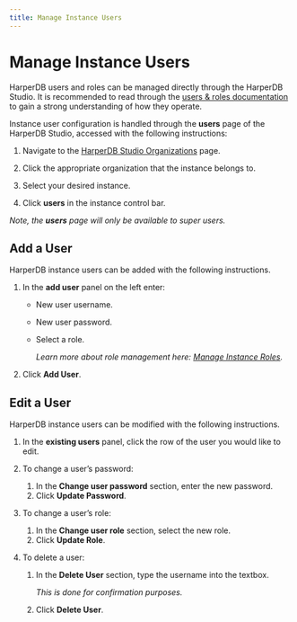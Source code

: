 ```yaml
---
title: Manage Instance Users
---
```


# Manage Instance Users

HarperDB users and roles can be managed directly through the HarperDB Studio. It is recommended to read through the [users & roles documentation](../../developers/security/users-and-roles) to gain a strong understanding of how they operate.

Instance user configuration is handled through the **users** page of the HarperDB Studio, accessed with the following instructions:

1. Navigate to the [HarperDB Studio Organizations](https://studio.harperdb.io/organizations) page.

2. Click the appropriate organization that the instance belongs to.

3. Select your desired instance.

4. Click **users** in the instance control bar.

_Note, the **users** page will only be available to super users._

## Add a User

HarperDB instance users can be added with the following instructions.

1. In the **add user** panel on the left enter:
   - New user username.
   - New user password.
   - Select a role.

     _Learn more about role management here: [Manage Instance Roles](./manage-instance-roles)._

2. Click **Add User**.

## Edit a User

HarperDB instance users can be modified with the following instructions.

1. In the **existing users** panel, click the row of the user you would like to edit.

2. To change a user’s password:
   1. In the **Change user password** section, enter the new password.
   2. Click **Update Password**.

3. To change a user’s role:
   1. In the **Change user role** section, select the new role.
   2. Click **Update Role**.

4. To delete a user:
   1. In the **Delete User** section, type the username into the textbox.

      _This is done for confirmation purposes._

   2. Click **Delete User**.
